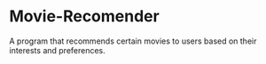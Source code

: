 # Movie-Recomender
A program that recommends certain movies to users based on their interests and preferences.
